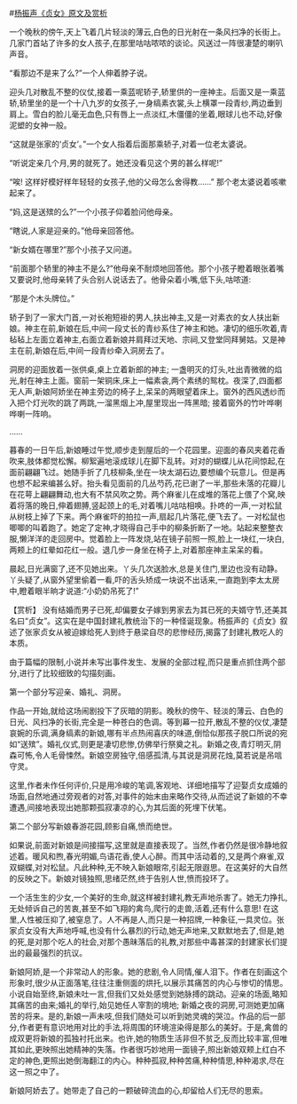 #[杨振声《贞女》原文及赏析](https://www.vrrw.net/wx/15063.html)

一个晚秋的傍午,天上飞着几片轻淡的薄云,白色的日光射在一条风扫净的长街上。几家门首站了许多的女人孩子,在那里咕咕哝哝的谈论。风送过一阵很凄楚的喇叭声音。

“看那边不是来了么?”一个人伸着脖子说。

迎头几对散乱不整的仪仗,接着一乘蓝呢轿子,轿里供的一座神主。后面又是一乘蓝轿,轿里坐的是一个十八九岁的女孩子,一身缟素衣裳,头上横罩一段青纱,两边垂到肩上。雪白的脸儿毫无血色,只有唇上一点淡红,木僵僵的坐着,眼球儿也不动,好像泥塑的女神一般。

“这就是张家的‘贞女’。”一个女人指着后面那乘轿子,对着一位老太婆说。

“听说定亲几个月,男的就死了。她还没看见这个男的甚么样呢!”

“唉! 这样好模好样年轻轻的女孩子,他的父母怎么舍得教……” 那个老太婆说着咳嗽起来了。

“妈,这是送殡的么?”一个小孩子仰着脸问他母亲。

“瞎说,人家是迎亲的。”他母亲回答他。

“新女婿在哪里?”那个小孩子又问道。

“前面那个轿里的神主不是么?”他母亲不耐烦地回答他。那个小孩子瞪着眼张着嘴又要说时,他母亲转了头合别人说话去了。他骨朵着小嘴,低下头,咕哝道:

“那是个木头牌位。”

轿子到了一家大门首,一对长袍短褂的男人,扶出神主,又是一对素衣的女人扶出新娘。神主在前,新娘在后,中间一段丈长的青纱系住了神主和她。凄切的细乐吹着,青毡毡上左面立着神主,右面立着新娘并肩拜过天地、宗祠,又登堂同拜舅姑。又是神主在前,新娘在后,中间一段青纱牵入洞房去了。

洞房的迎面放着一张供桌,桌上立着新郎的神主; 一盏明灭的灯头,吐出青微微的焰光,射在神主上面。窗前一架铜床,床上一幅素衾,两个素绣的鸳枕。夜深了,四面都无人声,新娘阿娇坐在神主旁边的椅子上,呆呆的两眼望着床上。窗外的西风透纱而入把个灯光吹的跳了两跳,一溜黑烟上冲,屋里现出一阵黑暗; 接着窗外的竹叶哗喇哗喇一阵响。

……

暮春的一日午后,新娘睡过午觉,顺步走到屋后的一个花园里。迎面的春风夹着花香吹来,肢体都觉松懈。柳絮遍地滚成球儿在脚下乱转。对对的蝴蝶儿从花间惊起,在面前翩翩飞过。她随手折了几枝柳条,坐在一块太湖石边,要想编个玩意儿。但是再也想不起来编甚么好。抬头看见面前的几丛芍药,花已谢了一半,那些未落的花瓣儿在花萼上翩翩舞动,也大有不禁风吹之势。两个麻雀儿在成堆的落花上偎了个窝,映着将落的晚日,伸着翅膊,竖起颈上的毛,对着嘴儿咕咕相唤。扑咚的一声,一对松鼠从树枝上掉了下来。两个麻雀吓的拍拉一声,扇起几片落花,便飞去了。一对松鼠也唧唧的叫着跑了。她定了定神,才晓得自己手中的柳条折断了一地。站起来整整衣服,懒洋洋的走回房中。觉着脸上一阵发烧,站在镜子前照一照,脸上一块红,一块白,两颊上的红晕如花红一般。退几步一身坐在椅子上,对着那座神主呆呆的看。

晨起,日光满窗了,还不见她出来。丫头几次送脸水,总是关住门,里边也没有动静。丫头疑了,从窗外望里偷着一看,吓的舌头矫成一块说不出话来,一直跑到李太太房中,瞪着眼半晌才说道:“小奶奶吊死了!”



【赏析】 没有结婚而男子已死,却偏要女子嫁到男家去为其已死的夫婿守节,还美其名曰“贞女”。这实在是中国封建礼教统治下的一种怪诞现象。杨振声的《贞女》叙述了张家贞女从被迫嫁给死人到终于悬梁自尽的悲惨经历,揭露了封建礼教吃人的本质。

由于篇幅的限制,小说并未写出事件发生、发展的全部过程,而只是重点抓住两个部分,进行了比较细致的勾描刻画。

第一个部分写迎亲、婚礼、洞房。

作品一开始,就给这场闹剧投下了灰暗的阴影。晚秋的傍午、轻淡的薄云、白色的日光、风扫净的长街,完全是一种苍白的色调。等到幕一拉开,散乱不整的仪仗,凄楚哀婉的乐调,满身缟素的新娘,哪有半点热闹喜庆的味道,倒恰似那孩子脱口所说的宛如“送殡”。婚礼仪式,则更是凄切悲惨,仿佛举行祭奠之礼。新婚之夜,青灯明灭,阴森可怖,令人毛骨悚然。新娘空房独守,倍感孤清,与其说是洞房花烛,莫若说是吊唁守灵。

这里,作者未作任何评价,只是用冷峻的笔调,客观地、详细地描写了迎娶贞女成婚的场面,自然地通过旁观者的对答,对事件的始末由来略作交待,从而述说了新娘的不幸遭遇,间接地表现出她那颗孤寂凄凉的心,为其后面的死埋下伏笔。

第二个部分写新娘春游花园,顾影自痛,愤而绝世。

如果说,前面对新娘是间接描写,这里就是直接表现了。当然,作者仍然是很冷静地叙述着。暖风和煦,春光明媚,鸟语花香,使人心醉。而其中活动着的,又是两个麻雀,双双蝴蝶,对对松鼠。凡此种种,无不映入新娘眼帘,引起无限遐思。在这美好的大自然的反映之下。新娘对镜独照,思绪茫然,终于告别人世,愤而投环了。

一个活生生的少女,一个美好的生命,就这样被封建礼教无声地杀害了。她无力挣扎,无处倾诉自己的苦衷,甚至不如飞翔的禽鸟,爬行的走兽,活着,还有什么意思! 在这里,人性被压抑了,被窒息了。人不再是人,而只是一种招牌,一种象征,一具灵位。张家贞女没有大声地呼喊,也没有什么暴烈的行动,她无声地来,又默默地去了,但是,她的死,是对那个吃人的社会,对那个愚昧落后的礼教,对那些中毒甚深的封建家长们提出的最最强烈的抗议。

新娘阿娇,是一个非常动人的形象。她的悲剧,令人同情,催人泪下。作者在刻画这个形象时,很少从正面落笔,往往注重侧面的烘托,以展示其痛苦的内心与惨切的情思。小说自始至终,新娘未吐一言,但我们又处处感觉到她脉搏的跳动。迎亲的场面,略知其痛苦的由来;婚礼的举行,始见她任人宰割的境地; 新婚之夜的洞房,可测她更加痛苦的将来。是的,新娘一声未吱,但我们随处可以听到她灵魂的哭泣。作品的后一部分,作者更有意识地用对比的手法,将周围的环境渲染得是那么的美好。于是,禽兽的成双更将新娘的孤独衬托出来。也许,她的物质生活非但不贫乏,反而比较丰富,但唯其如此,更映照出她精神的失落。作者很巧妙地用一面镜子,照出新娘双颊上红白不定的神色,更照出她倒海翻江的内心。种种孤寂,种种苦痛,种种情思,种种渴求,尽在这一照之中了。

新娘阿娇去了。她带走了自己的一颗破碎流血的心,却留给人们无尽的思索。

